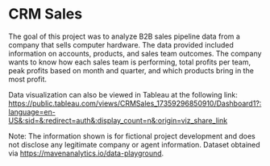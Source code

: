 # CRM Sales

The goal of this project was to analyze B2B sales pipeline data from a company that sells computer hardware. The data provided included information on accounts, products, and sales team outcomes. The company wants to know how each sales team is performing, total profits per team, peak profits based on month and quarter, and which products bring in the most profit.

Data visualization can also be viewed in Tableau at the following link: https://public.tableau.com/views/CRMSales_17359296850910/Dashboard1?:language=en-US&:sid=&:redirect=auth&:display_count=n&:origin=viz_share_link

Note: The information shown is for fictional project development and does not disclose any legitimate company or agent information. Dataset obtained via https://mavenanalytics.io/data-playground.
